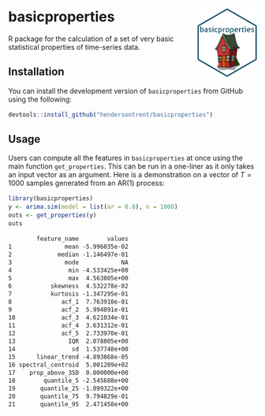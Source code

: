 
# basicproperties <img src="man/figures/logo.png" align="right" width="120" />

R package for the calculation of a set of very basic statistical
properties of time-series data.

## Installation

You can install the development version of `basicproperties` from GitHub
using the following:

``` r
devtools::install_github("hendersontrent/basicproperties")
```

## Usage

Users can compute all the features in `basicproperties` at once using
the main function `get_properties`. This can be run in a one-liner as it
only takes an input vector as an argument. Here is a demonstration on a
vector of $T = 1000$ samples generated from an AR(1) process:

``` r
library(basicproperties)
y <- arima.sim(model = list(ar = 0.8), n = 1000)
outs <- get_properties(y)
outs
```

            feature_name        values
    1               mean -5.996035e-02
    2             median -1.146497e-01
    3               mode            NA
    4                min -4.533425e+00
    5                max  4.563805e+00
    6           skewness  4.532278e-02
    7           kurtosis -1.347295e-01
    8              acf_1  7.763910e-01
    9              acf_2  5.994091e-01
    10             acf_3  4.621034e-01
    11             acf_4  3.631312e-01
    12             acf_5  2.733970e-01
    13               IQR  2.078805e+00
    14                sd  1.537748e+00
    15      linear_trend -4.893868e-05
    16 spectral_centroid  5.001209e+02
    17    prop_above_3SD  0.000000e+00
    18        quantile_5 -2.545688e+00
    19       quantile_25 -1.099322e+00
    20       quantile_75  9.794829e-01
    21       quantile_95  2.471458e+00
